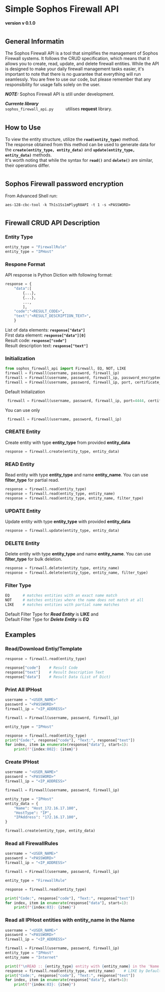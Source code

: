 # Simple Sophos Firewall API 
#### version v 0.1.0
#
## General Informatin
The Sophos Firewall API is a tool that simplifies the management of Sophos Firewall systems. It follows the CRUD specification, which means that it allows you to create, read, update, and delete firewall entities. While the API is designed to make your daily firewall management tasks easier, it's important to note that there is no guarantee that everything will run seamlessly. You are free to use our code, but please remember that any responsibility for usage falls solely on the user.

***NOTE:***
Sophos Firewall API is still under development.

***Currente library***  
```sophos_firewall_api.py```    &nbsp; &nbsp; &nbsp; &nbsp; &nbsp;utilises **request** library.  
 
#
## How to Use
To view the entity structure, utilize the **```read(entity_type)```** method.\
The response obtained from this method can be used to generate data for the **```create(entity_type, entity_data)```** and **```update(entity_type, entity_data)```** methods.\
It's worth noting that while the syntax for **```read()```** and **```delete()```** are similar, their operations differ.
#
## Sophos Firewall password encryption

From Advanced Shell run:
```
aes-128-cbc-tool -k Th1s1Ss1mPlygR8API -t 1 -s <PASSWORD>
```
#
## Firewall CRUD API Description

### Entity Type
```python
entity_type = "FirewallRule"
entity_type = "IPHost"
```
### Respone Format
API response is Python Diction with following format:
```python
response = {
    "data":[
        {...},
        {...},
        ...,
        ], 
    "code":"<RESULT_CODE>", 
    "text":"<RESULT_DESCRIPTION_TEXT>",
    }
```

List of data elements:  **```response["data"]```**\
First data element: **```response["data"][0]```**\
Result code: **```response["code"]```**\
Result description text: **```response["text"]```**

### Initialization
```python
from sophos_firewall_api import Firewall, EQ, NOT, LIKE
firewall = Firewall(username, password, firewall_ip)
firewall = Firewall(username, password, firewall_ip, password_encrypted=True)
firewall = Firewall(username, password, firewall_ip, port, certificate_verify=True, password_encrypted=True)
```

Default Initialization
```python
 firewall = Firewall(username, password, firewall_ip, port=4444, certificate_verify=False, password_encrypted=False)
```
You can use only
```python
 firewall = Firewall(username, password, firewall_ip)
```

### CREATE Entity
Create entity with type **entity_type** from provided **entity_data**
```python
response = firewall.create(entity_type, entity_data)
```
### READ Entity
Read entity with type **entity_type** and name **entity_name**. You can use **filter_type** for partial read.
```python
response = firewall.read(entity_type)
response = firewall.read(entity_type, entity_name)
response = firewall.read(entity_type, entity_name, filter_type)
```
### UPDATE Entity
Update entity with type **entity_type** with provided **entity_data**
```python
response = firewall.update(entity_type, entity_data)
```
### DELETE Entity
Delete entity with type **entity_type** and name **entity_name**. You can use **filter_type** for bulk deletion.
```python
response = firewall.delete(entity_type, entity_name)
response = firewall.delete(entity_type, entity_name, filter_type)
```
### Filter Type

```python
EQ      # matches entities with an exact name match
NOT     # matches entities where the name does not match at all
LIKE    # matches entities with partial name matches
```
Default Filter Type for ***Read Entity*** is **LIKE** and\
Default Filter Type for ***Delete Entity*** is ***EQ***

## Examples
### Read/Download Entiy/Template
```python
response = firewall.read(entity_type)

response["code"]    # Result Code
response["text"]    # Result Description Text
response["data"]    # Result Data (List of Dict)
```
### Print All **IPHost**
```python
username = "<USER_NAME>"
password = "<PASSWORD>"
firewall_ip = "<IP_ADDRESS>"

firewall = Firewall(username, password, firewall_ip)

entity_type = "IPHost"

response = firewall.read(entity_type)
print("Code:", response["code"], "Text:", response["text"])
for index, item in enumerate(response["data"], start=1):
    print(f"{index:002}: {item}")
```
### Create **IPHost**
```python
username = "<USER_NAME>"
password = "<PASSWORD>"
firewall_ip = "<IP_ADDRESS>"

firewall = Firewall(username, password, firewall_ip)

entity_type = "IPHost"
entity_data = {
    "Name": "Host_172.16.17.100",
    "HostType": "IP",
    "IPAddress": "172.16.17.100",
}

firewall.create(entity_type, entity_data)
```
### Read all **FirewallRules**
```python
username = "<USER_NAME>"
password = "<PASSWORD>"
firewall_ip = "<IP_ADDRESS>"

firewall = Firewall(username, password, firewall_ip)

entity_type = "FirewallRule"

response = firewall.read(entity_type)

print("Code:", response["code"], "Text:", response["text"])
for index, item in enumerate(response["data"], start=1):
    print(f"{index:03}: {item}")
```
### Read all **IPHost** entities with **entity_name** in the Name
```python
username = "<USER_NAME>"
password = "<PASSWORD>"
firewall_ip = "<IP_ADDRESS>"

firewall = Firewall(username, password, firewall_ip)
entity_type = "IPHost"
entity_name = "Internet"

print(f"\nREAD :: {entity_type} entity with {entity_name} in the 'Name'")
response = firewall.read(entity_type, entity_name)    # LIKE by Default
print("Code:", response["code"], "Text:", response["text"])
for index, item in enumerate(response["data"], start=1):
    print(f"{index:03}: {item}")

```